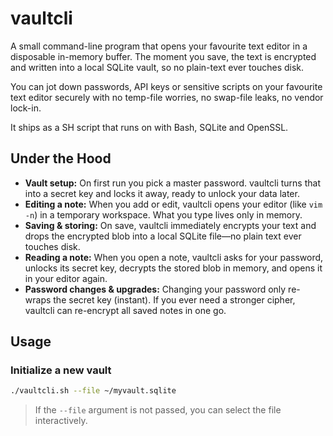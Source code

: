 # vaultcli

A small command-line program that opens your favourite text editor in a disposable in-memory buffer. The moment you save, the text is encrypted and written into a local SQLite vault, so no plain-text ever touches disk.

You can jot down passwords, API keys or sensitive scripts on your favourite text editor securely with no temp-file worries, no swap-file leaks, no vendor lock-in.

It ships as a SH script that runs on with Bash, SQLite and OpenSSL.

## Under the Hood

* **Vault setup:** On first run you pick a master password. vaultcli turns that into a secret key and locks it away, ready to unlock your data later.
* **Editing a note:** When you add or edit, vaultcli opens your editor (like `vim -n`) in a temporary workspace. What you type lives only in memory.
* **Saving & storing:** On save, vaultcli immediately encrypts your text and drops the encrypted blob into a local SQLite file—no plain text ever touches disk.
* **Reading a note:** When you open a note, vaultcli asks for your password, unlocks its secret key, decrypts the stored blob in memory, and opens it in your editor again.
* **Password changes & upgrades:** Changing your password only re-wraps the secret key (instant). If you ever need a stronger cipher, vaultcli can re-encrypt all saved notes in one go.

## Usage

### Initialize a new vault

```sh
./vaultcli.sh --file ~/myvault.sqlite
```

> If the `--file` argument is not passed, you can select the file interactively.
